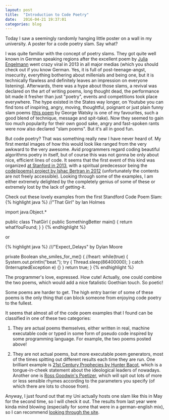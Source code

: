 ```yaml
---
layout: post
title:  "Introduction to Code Poetry"
date:   2016-04-21 19:37:01
categories: blog
---
```


Today I saw a seemingly randomly hanging little poster on a wall in my university. A poster for a code poetry slam. Say what?

I was quite familiar with the concept of poetry slams. They got quite well known in German speaking regions after the excellent poem by [Julia Engelmann][1] went crazy viral in 2013 in all major medias (which you should check out if you know German. Yes, it is full of post-teenage-angst, insecurity, everything bothering about millenials and being one, but it is technically flawless and definitely leaves an impression on everyone listening). Afterwards, there was a hype about those slams, a revival was declared on the art of writing poems, long thought dead, the performance bit made it fresher than just "poetry", events and competitions took place everywhere. The hype existed in the States way longer, on Youtube you can find tons of inspiring, angry, moving, thoughtful, poignant or just plain funny slam poems ([this poem][2] by George Watsky is one of my favourites, such a good blend of technique, message and spit-take). Now they seemed to gain too much popularity for their own good sake, angry and fast-spoken rants were now also declared "slam poems". But it's all in good fun.

But code poetry? That was something really new I have never heard of. My first mental images of how this would look like ranged from the very awkward to the very awesome. Avid programmers regard coding beautiful algorithms poetry in itself, but of course this was not gonna be only about nice, efficient lines of code. It seems that the first event of this kind was organized [at Stanford in 2013][3], with a spiritual predecessor being the [code{poems} project by Ishac Bertran in 2012][4] (unfortunately the contents are not freely accessible). Looking through some of the examples, I am either extremely delighted by the completely genius of some of these or extremely lost by the lack of getting-it.

Check out these lovely examples from the first Standford Code Poem Slam:
{% highlight java %}
//"That Girl" by Ian Holmes

import java.Object.*

public class ThatGirl {
  public SomethingBetter main() {
    return whatYouFound;
  }
}
{% endhighlight %}

or

{% highlight java %}
///"Expect_Delays" by Dylan Moore

private Boolean she_smiles_for_me() {
  //heart:
  while(true) {
    System.out.println("beat.");
    try {
      Thread.sleep(86400000);
    } catch (InterruptedException e) {}
  }
  return true;
}
{% endhighlight %}

The programmer's love, expressed. How cute! Actually, one could combine the two poems, which would add a nice fatalistic Goethian touch. So poetic!

Some poems are harder to get. The high entry barrier of some of these poems is the only thing that can block someone from enjoying code poetry to the fullest.

It seems that almost all of the code poem examples that I found can be classified in one of these two categories:

1. They are actual poems themselves, either written in real, machine executable code or typed in some form of pseudo code inspired by some programming language. For example, the two poems posted above!

2. They are not actual poems, but more executable poem generators, most of the times spitting out different results each time they are run. One brilliant example is [21st Century Prophecies by Hunter Bacot][7], which is a tongue-in-cheek statement about the ideological leaders of nowadays. Another one is [Ross Goodwin's Poetizer][6], which will spit out lots of more or less sensible rhymes according to the parameters you specify (of which there are lots to choose from).

Anyway, I just found out that my Uni actually hosts one slam like this in May for the second time, so I will check it out. The results from last year were kinda mind blowing (especially for some that were in a german-english mix), so I can recommend [looking through the site][5].


[1]: https://www.youtube.com/watch?v=DoxqZWvt7g8 "Bielefelder Hörsaal-Slam 2016 Julia Engelmann"
[2]: https://www.youtube.com/watch?v=6GvTLfV8fls "George Watsky Lisp Slam Poem"
[3]: http://stanford.edu/~mkagen/codepoetryslam/ "Stanford Code Poetry Slam Homepage"
[4]: http://code-poems.com/ "Code{poems}"
[5]: https://codepoetry.at/ "Code Poetry Slam at Technical University of Vienna 2016"
[6]: https://github.com/rossgoodwin/poetizer "Ross Goodwin's Poetizer"
[7]: http://stanford.edu/~mkagen/codepoetryslam/#1.1_bacot "Hunter Bacot's 21st Century Prophecies"
